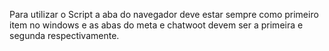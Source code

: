 Para utilizar o Script a aba do navegador deve estar sempre como primeiro item no windows e as abas do meta e chatwoot devem ser a primeira e segunda respectivamente.

